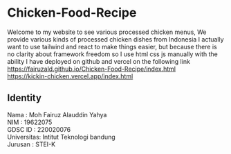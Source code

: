 # Chicken-Food-Recipe
Welcome to my website to see various processed chicken menus, We provide various kinds of processed chicken dishes from Indonesia
I actually want to use tailwind and react to make things easier, but because there is no clarity about framework freedom so I use html css js manually with the ability
I have deployed on github and vercel on the following link<br/>
https://fairuzald.github.io/Chicken-Food-Recipe/index.html
<br/>
https://kickin-chicken.vercel.app/index.html

## Identity<br/>
Nama : Moh Fairuz Alauddin Yahya<br/>
NIM : 19622075<br/>
GDSC ID : 220020076<br/>
Universitas: Intitut Teknologi bandung<br/>
Jurusan : STEI-K<br/>

